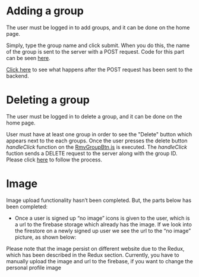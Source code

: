 # Adding a group #

The user must be logged in to add groups, and it can be done on the home page.

Simply, type the group name and click submit. When you do this, the name of the group is sent to the server with a POST request. Code for this part can be seen [here](https://cseegit.essex.ac.uk/ce301_2020/ce301_rai_ajaya/-/blob/master/final_product/bro-online-client/src/components/AddInterest.js).

[Click here](https://cseegit.essex.ac.uk/ce301_2020/ce301_rai_ajaya/-/edit/master/final_product/bro-online-functions/functions/README.md) to see what happens after the POST request has been sent to the backend.

# Deleting a group #

The user must be logged in to delete a group, and it can be done on the home page.

User must have at least one group in order to see the "Delete" button which appears next to the each groups. Once the user presses the delete button <i>handleClick</i> function on the [RmvGroupBtn,js](https://cseegit.essex.ac.uk/ce301_2020/ce301_rai_ajaya/-/blob/master/final_product/bro-online-client/src/components/RmvGroupBtn.js) is executed.
The <i>handleClick</i> fuction sends a DELETE request to the server along with the group ID. Please click [here](https://cseegit.essex.ac.uk/ce301_2020/ce301_rai_ajaya/-/edit/master/final_product/bro-online-functions/functions/README.md) to follow the process.

# Image #
Image upload functionality hasn’t been completed. But, the parts below has been completed:
- Once a user is signed up “no image” icons is given to the user, which is a url to the firebase storage which already has the image. If we look into the firestore on a newly signed up user we see the url to the “no image” picture, as shown below:

Please note that the image persist on different website due to the Redux, which has been described in the Redux section.
Currently, you have to manually upload the image and url to the firebase, if you want to change the personal profile image

